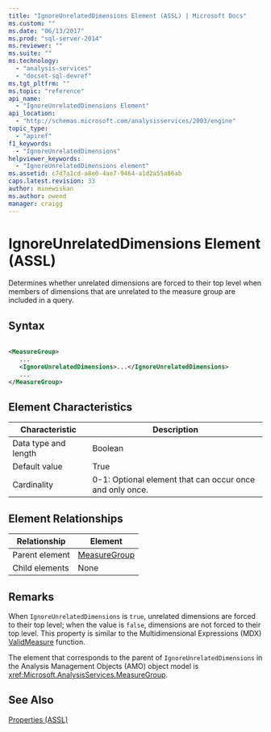 ```yaml
---
title: "IgnoreUnrelatedDimensions Element (ASSL) | Microsoft Docs"
ms.custom: ""
ms.date: "06/13/2017"
ms.prod: "sql-server-2014"
ms.reviewer: ""
ms.suite: ""
ms.technology: 
  - "analysis-services"
  - "docset-sql-devref"
ms.tgt_pltfrm: ""
ms.topic: "reference"
api_name: 
  - "IgnoreUnrelatedDimensions Element"
api_location: 
  - "http://schemas.microsoft.com/analysisservices/2003/engine"
topic_type: 
  - "apiref"
f1_keywords: 
  - "IgnoreUnrelatedDimensions"
helpviewer_keywords: 
  - "IgnoreUnrelatedDimensions element"
ms.assetid: c7d7a1cd-a8e0-4ae7-9464-a1d2a55a86ab
caps.latest.revision: 33
author: minewiskan
ms.author: owend
manager: craigg
---
```

# IgnoreUnrelatedDimensions Element (ASSL)
  Determines whether unrelated dimensions are forced to their top level when members of dimensions that are unrelated to the measure group are included in a query.  
  
## Syntax  
  
```xml  
  
<MeasureGroup>  
   ...  
   <IgnoreUnrelatedDimensions>...</IgnoreUnrelatedDimensions>  
   ...  
</MeasureGroup>  
```  
  
## Element Characteristics  
  
|Characteristic|Description|  
|--------------------|-----------------|  
|Data type and length|Boolean|  
|Default value|True|  
|Cardinality|0-1: Optional element that can occur once and only once.|  
  
## Element Relationships  
  
|Relationship|Element|  
|------------------|-------------|  
|Parent element|[MeasureGroup](../objects/group-element-assl.md)|  
|Child elements|None|  
  
## Remarks  
 When `IgnoreUnrelatedDimensions` is `true`, unrelated dimensions are forced to their top level; when the value is `false`, dimensions are not forced to their top level. This property is similar to the Multidimensional Expressions (MDX) [ValidMeasure](/sql/mdx/validmeasure-mdx) function.  
  
 The element that corresponds to the parent of `IgnoreUnrelatedDimensions` in the Analysis Management Objects (AMO) object model is <xref:Microsoft.AnalysisServices.MeasureGroup>.  
  
## See Also  
 [Properties &#40;ASSL&#41;](properties-assl.md)  
  
  
